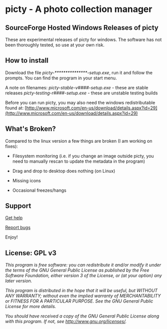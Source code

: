 picty - A photo collection manager
==================================

SourceForge Hosted Windows Releases of picty
---------------------------------------------

These are experimental releases of picty for windows. The software has not been thoroughly tested, so use at your own risk.

How to install
--------------

Download the file _picty-***************-setup.exe_, run it and follow the prompts. You can find the program in your start menu.

A note on filenames:
_picty-stable-v####-setup.exe_ - these are stable releases
_picty-testing-r####-setup.exe_ - these are unstable testing builds

Before you can run picty, you may also need the windows redistributable found at:
[http://www.microsoft.com/en-us/download/details.aspx?id=29](http://www.microsoft.com/en-us/download/details.aspx?id=29)

What's Broken?
--------------

Compared to the linux version a few things are broken (I am working on fixes):

* Filesystem monitoring (i.e. if you change an image outside picty, you need
  to manually rescan to update the metadata in the program)

* Drag and drop to desktop does nothing (on Linux)

* Missing icons

* Occasional freezes/hangs

Support
-------

[Get help](http://groups.google.com/group/pictyphotomanager)

[Report bugs](https://bugs.launchpad.net/picty)

Enjoy!

License: GPL v3
---------------

_This program is free software: you can redistribute it and/or modify
it under the terms of the GNU General Public License as published by
the Free Software Foundation, either version 3 of the License, or
(at your option) any later version._

_This program is distributed in the hope that it will be useful,
but WITHOUT ANY WARRANTY; without even the implied warranty of
MERCHANTABILITY or FITNESS FOR A PARTICULAR PURPOSE.  See the
GNU General Public License for more details._

_You should have received a copy of the GNU General Public License
along with this program.  If not, see <http://www.gnu.org/licenses/>._

